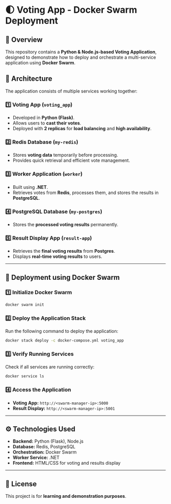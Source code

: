 # **🌓 Voting App - Docker Swarm Deployment**

## **📌 Overview**  
This repository contains a **Python & Node.js-based Voting Application**, designed to demonstrate how to deploy and orchestrate a multi-service application using **Docker Swarm**.  

## **🏢 Architecture**  
The application consists of multiple services working together:  

### **1️⃣ Voting App (`voting_app`)**  
- Developed in **Python (Flask)**.  
- Allows users to **cast their votes**.  
- Deployed with **2 replicas** for **load balancing** and **high availability**.  

### **2️⃣ Redis Database (`my-redis`)**  
- Stores **voting data** temporarily before processing.  
- Provides quick retrieval and efficient vote management.  

### **3️⃣ Worker Application (`worker`)**  
- Built using **.NET**.  
- Retrieves votes from **Redis**, processes them, and stores the results in **PostgreSQL**.  

### **4️⃣ PostgreSQL Database (`my-postgres`)**  
- Stores the **processed voting results** permanently.  

### **5️⃣ Result Display App (`result-app`)**  
- Retrieves the **final voting results** from **Postgres**.  
- Displays **real-time voting results** to users.  

---

## **🚀 Deployment using Docker Swarm**  

### **1️⃣ Initialize Docker Swarm**  
```sh
docker swarm init
```

### **2️⃣ Deploy the Application Stack**  
Run the following command to deploy the application:  
```sh
docker stack deploy -c docker-compose.yml voting_app
```

### **3️⃣ Verify Running Services**  
Check if all services are running correctly:  
```sh
docker service ls
```

### **4️⃣ Access the Application**  
- **Voting App:** `http://<swarm-manager-ip>:5000`  
- **Result Display:** `http://<swarm-manager-ip>:5001`  

---

## **⚙️ Technologies Used**  
- **Backend:** Python (Flask), Node.js  
- **Database:** Redis, PostgreSQL  
- **Orchestration:** Docker Swarm  
- **Worker Service:** .NET  
- **Frontend:** HTML/CSS for voting and results display  

---

## **📜 License**  
This project is for **learning and demonstration purposes**.  


